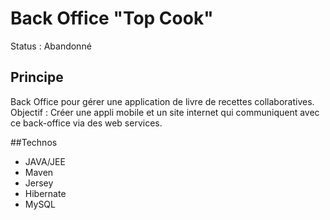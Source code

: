 # Back Office "Top Cook" 

Status : Abandonné

## Principe
Back Office pour gérer une application de livre de recettes collaboratives. Objectif : Créer une appli mobile et un site internet 
qui communiquent avec ce back-office via des web services.

##Technos
* JAVA/JEE
* Maven
* Jersey
* Hibernate
* MySQL

